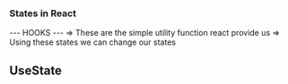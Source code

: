 ### States in React 
--- HOOKS ---
=> These are the simple utility function react provide us 
=> Using these states we can change our states

## UseState